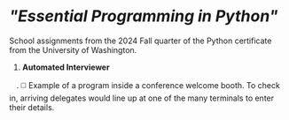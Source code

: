# _"Essential Programming in Python"_

School assignments from the 2024 Fall quarter of the Python certificate from the University of Washington.

1. **Automated Interviewer**

 ㅤ. ◻️ Example of a program inside a conference welcome booth. To check in, arriving delegates would line up at one of the many terminals to enter their details.

